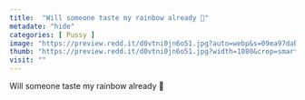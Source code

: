 ```yaml
---
title:  "Will someone taste my rainbow already 🥺"
metadate: "hide"
categories: [ Pussy ]
image: "https://preview.redd.it/d0vtni0jn6o51.jpg?auto=webp&s=09ea97dab1c271f26fa3d0aeed4a3b0775931e29"
thumb: "https://preview.redd.it/d0vtni0jn6o51.jpg?width=1080&crop=smart&auto=webp&s=d6285880d8901b4f47bef7e34ff24223b1b82f83"
visit: ""
---
```

Will someone taste my rainbow already 🥺
